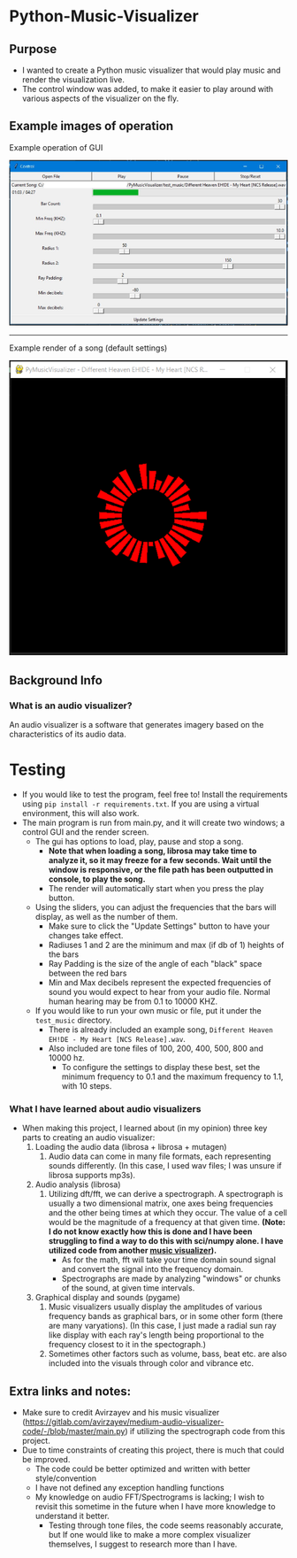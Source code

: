 # Python-Music-Visualizer
## Purpose
- I wanted to create a Python music visualizer that would play music and render the visualization live.
- The control window was added, to make it easier to play around with various aspects of the visualizer on the fly.

## Example images of operation
Example operation of GUI

![control gui](images/Control.jpg)

---

Example render of a song (default settings)

![render window](images/Render.jpg)

## Background Info
### What is an audio visualizer?
An audio visualizer is a software that generates imagery based on the characteristics of its audio data.    

# Testing
- If you would like to test the program, feel free to! Install the requirements using `pip install -r requirements.txt`. If you are using a virtual environment, this will also work.
- The main program is run from main.py, and it will create two windows; a control GUI and the render screen.
    - The gui has options to load, play, pause and stop a song. 
        - **Note that when loading a song, librosa may take time to analyze it, so it may freeze for a few seconds. Wait until the window is responsive, or the file path has been outputted in console, to play the song.**
        - The render will automatically start when you press the play button.
    - Using the sliders, you can adjust the frequencies that the bars will display, as well as the number of them.
        - Make sure to click the "Update Settings" button to have your changes take effect. 
        - Radiuses 1 and 2 are the minimum and max (if db of 1) heights of the bars
        - Ray Padding is the size of the angle of each "black" space between the red bars
        - Min and Max decibels represent the expected frequencies of sound you would expect to hear from your audio file. Normal human hearing may be from 0.1 to 10000 KHZ.
    - If you would like to run your own music or file, put it under the `test_music` directory.
        - There is already included an example song, `Different Heaven EH!DE - My Heart [NCS Release].wav`.
        - Also included are tone files of 100, 200, 400, 500, 800 and 10000 hz.
            - To configure the settings to display these best, set the minimum frequency to 0.1 and the maximum frequency to 1.1, with 10 steps.

### What I have learned about audio visualizers
- When making this project, I learned about (in my opinion) three key parts to creating an audio visualizer:
    1. Loading the audio data (librosa + librosa + mutagen)
        1. Audio data can come in many file formats, each representing sounds differently. (In this case, I used wav files; I was unsure if librosa supports mp3s).
    2. Audio analysis (librosa)
        1. Utilizing dft/fft, we can derive a spectrograph. A spectrograph is usually a two dimensional matrix, one axes being frequencies and the other being times at which they occur. The value of a cell would be the magnitude of a frequency at that given time.
        **(Note: I do not know exactly how this is done and I have been struggling to find a way to do this with sci/numpy alone. I have utilized code from another [music visualizer](https://gitlab.com/avirzayev/medium-audio-visualizer-code/-/blob/master/main.py)).**
            - As for the math, fft will take your time domain sound signal and convert the signal into the frequency domain.
            - Spectrographs are made by analyzing "windows" or chunks of the sound, at given time intervals.
    3. Graphical display and sounds (pygame)
        1. Music visualizers usually display the amplitudes of various frequency bands as graphical bars, or in some other form (there are many varyations). (In this case, I just made a radial sun ray like display with each ray's length being proportional to the frequency closest to it in the spectograph.)  
        2. Sometimes other factors such as volume, bass, beat etc. are also included into the visuals through color and vibrance etc. 

## Extra links and notes:
- Make sure to credit Avirzayev and his music visualizer (https://gitlab.com/avirzayev/medium-audio-visualizer-code/-/blob/master/main.py) if utilizing the spectrograph code from this project.
- Due to time constraints of creating this project, there is much that could be improved.
    - The code could be better optimized and written with better style/convention
    - I have not defined any exception handling functions
    - My knowledge on audio FFT/Spectrograms is lacking; I wish to revisit this sometime in the future when I have more knowledge to understand it better.
        - Testing through tone files, the code seems reasonably accurate, but If one would like to make a more complex visualizer themselves, I suggest to research more than I have.